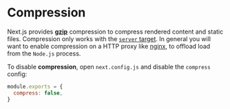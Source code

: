 # Compression

Next.js provides [**gzip**](https://tools.ietf.org/html/rfc6713#section-3) compression to compress rendered content and static files. Compression only works with the [`server` target](https://www.notion.so/zeithq/Build-target-4db30a2386aa4c7f9777fee68fd59c1b#4269b59cf0b3428c84b4d9bc9e337e2a). In general you will want to enable compression on a HTTP proxy like [nginx](https://www.nginx.com/), to offload load from the `Node.js` process.

To disable **compression**, open `next.config.js` and disable the `compress` config:

```js
module.exports = {
  compress: false,
}
```
